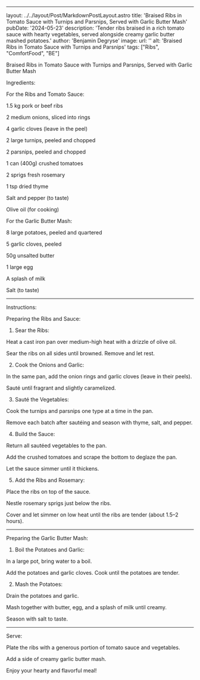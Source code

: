 
---

layout: ../../layout/Post/MarkdownPostLayout.astro
title: 'Braised Ribs in Tomato Sauce with Turnips and Parsnips, Served with Garlic Butter Mash'
pubDate: '2024-05-23'
description: 'Tender ribs braised in a rich tomato sauce with hearty vegetables, served alongside creamy garlic butter mashed potatoes.'
author: 'Benjamin Degryse'
image:
url: ''
alt: 'Braised Ribs in Tomato Sauce with Turnips and Parsnips'
tags: ["Ribs", "ComfortFood", "BE"]

Braised Ribs in Tomato Sauce with Turnips and Parsnips, Served with Garlic Butter Mash

Ingredients:

For the Ribs and Tomato Sauce:

1.5 kg pork or beef ribs

2 medium onions, sliced into rings

4 garlic cloves (leave in the peel)

2 large turnips, peeled and chopped

2 parsnips, peeled and chopped

1 can (400g) crushed tomatoes

2 sprigs fresh rosemary

1 tsp dried thyme

Salt and pepper (to taste)

Olive oil (for cooking)


For the Garlic Butter Mash:

8 large potatoes, peeled and quartered

5 garlic cloves, peeled

50g unsalted butter

1 large egg

A splash of milk

Salt (to taste)



---

Instructions:

Preparing the Ribs and Sauce:

1. Sear the Ribs:

Heat a cast iron pan over medium-high heat with a drizzle of olive oil.

Sear the ribs on all sides until browned. Remove and let rest.



2. Cook the Onions and Garlic:

In the same pan, add the onion rings and garlic cloves (leave in their peels).

Sauté until fragrant and slightly caramelized.



3. Sauté the Vegetables:

Cook the turnips and parsnips one type at a time in the pan.

Remove each batch after sautéing and season with thyme, salt, and pepper.



4. Build the Sauce:

Return all sautéed vegetables to the pan.

Add the crushed tomatoes and scrape the bottom to deglaze the pan.

Let the sauce simmer until it thickens.



5. Add the Ribs and Rosemary:

Place the ribs on top of the sauce.

Nestle rosemary sprigs just below the ribs.

Cover and let simmer on low heat until the ribs are tender (about 1.5–2 hours).





---

Preparing the Garlic Butter Mash:

1. Boil the Potatoes and Garlic:

In a large pot, bring water to a boil.

Add the potatoes and garlic cloves. Cook until the potatoes are tender.



2. Mash the Potatoes:

Drain the potatoes and garlic.

Mash together with butter, egg, and a splash of milk until creamy.

Season with salt to taste.





---

Serve:

Plate the ribs with a generous portion of tomato sauce and vegetables.

Add a side of creamy garlic butter mash.


Enjoy your hearty and flavorful meal!

